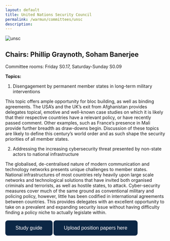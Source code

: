 ```yaml
---
layout: default
title: United Nations Security Council
permalink: /warmun/committees/unsc
description:
---
```

![unsc](https://user-images.githubusercontent.com/55463665/138574172-6e398c37-8818-488a-8a37-9e40f01f0e73.jpg)
## Chairs: Phillip Graynoth, Soham Banerjee

Committee rooms: Friday S0.17, Saturday-Sunday S0.09

<b>Topics:</b>
  1. Disengagement by permanent member states in long-term military interventions

This topic offers ample opportunity for bloc building, as well as binding agreements. The USA’s and the UK’s exit from Afghanistan provides delegates topical, emotive and well-known case studies on which it is likely that their respective countries have a relevant policy, or have recently passed comment. Other examples, such as France’s presence in Mali provide further breadth as draw-downs begin. Discussion of these topics are likely to define this century’s world order and as such shape the security priorities of all member states.

  2. Addressing the increasing cybersecurity threat presented by non-state actors to national infrastructure

The globalised, de-centralised nature of modern communication and technology networks presents unique challenges to member states. National infrastructures of most countries rely heavily upon large scale networks and technological solutions that have invited both organised criminals and terrorists, as well as hostile states, to attack. Cyber-security measures cover much of the same ground as conventional military and policing policy, however, little has been codified in international agreements between countries. This provides delegates with an excellent opportunity to take on a prevalent and expanding security issue without having difficulty finding a policy niche to actually legislate within.
<br><br>
<a href="https://github.com/warwick-un-society/warwick-un-society.github.io/raw/master/WarMUN%202021%20Study%20Guide%20Security%20Council%20(1).pdf"><button style="background-color:#0C2745;border: none; border-radius: 8px; color: white; padding: 15px 32px; text-align: center; text-decoration: none; display: inline-block; font-size: 16px; cursor: pointer;">Study guide</button></a>
<a href="https://drive.google.com/drive/folders/16QuM0-5GongYsVHPaudK3PsqJ6r09Wbd?usp=sharing"><button style="background-color:#0C2745;border: none; border-radius: 8px; color: white; padding: 15px 32px; text-align: center; text-decoration: none; display: inline-block; font-size: 16px; cursor: pointer;">Upload position papers here</button></a>
